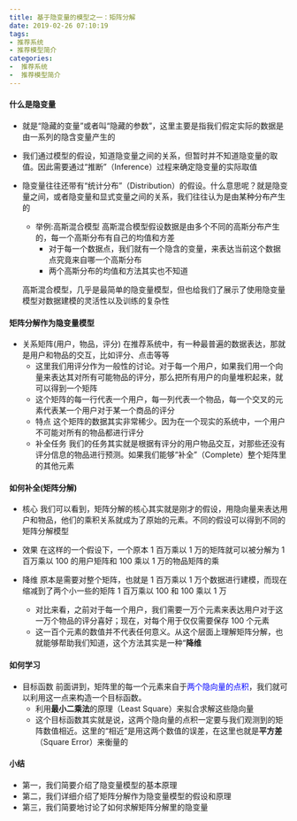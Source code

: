 ```yaml
---
title: 基于隐变量的模型之一：矩阵分解
date: 2019-02-26 07:10:19
tags: 
- 推荐系统
- 推荐模型简介
categories: 
-  推荐系统
-  推荐模型简介
---
```


#### 什么是隐变量
- 就是“隐藏的变量”或者叫“隐藏的参数”，这里主要是指我们假定实际的数据是由一系列的隐含变量产生的
- 我们通过模型的假设，知道隐变量之间的关系，但暂时并不知道隐变量的取值。因此需要通过“推断”（Inference）过程来确定隐变量的实际取值
- 隐变量往往还带有“统计分布”（Distribution）的假设。什么意思呢？就是隐变量之间，或者隐变量和显式变量之间的关系，我们往往认为是由某种分布产生的
  - 举例:高斯混合模型
    高斯混合模型假设数据是由多个不同的高斯分布产生的，每一个高斯分布有自己的均值和方差
    - 对于每一个数据点，我们就有一个隐含的变量，来表达当前这个数据点究竟来自哪一个高斯分布
    - 两个高斯分布的均值和方法其实也不知道
    
  高斯混合模型，几乎是最简单的隐变量模型，但也给我们了展示了使用隐变量模型对数据建模的灵活性以及训练的复杂性

#### 矩阵分解作为隐变量模型
- 关系矩阵(用户，物品，评分)
  在推荐系统中，有一种最普遍的数据表达，那就是用户和物品的交互，比如评分、点击等等
  - 这里我们用评分作为一般性的讨论。对于每一个用户，如果我们用一个向量来表达其对所有可能物品的评分，那么把所有用户的向量堆积起来，就可以得到一个矩阵
  - 这个矩阵的每一行代表一个用户，每一列代表一个物品，每一个交叉的元素代表某一个用户对于某一个商品的评分
  - 特点
    这个矩阵的数据其实非常稀少。因为在一个现实的系统中，一个用户不可能对所有的物品都进行评分
  - 补全任务
    我们的任务其实就是根据有评分的用户物品交互，对那些还没有评分信息的物品进行预测。如果我们能够“补全”（Complete）整个矩阵里的其他元素

#### 如何补全(矩阵分解)
- 核心
  我们可以看到，矩阵分解的核心其实就是刚才的假设，用隐向量来表达用户和物品，他们的乘积关系就成为了原始的元素。不同的假设可以得到不同的矩阵分解模型

- 效果
  在这样的一个假设下，一个原本 1 百万乘以 1 万的矩阵就可以被分解为 1 百万乘以 100 的用户矩阵和 100 乘以 1 万的物品矩阵的乘

- 降维
  原本是需要对整个矩阵，也就是 1 百万乘以 1 万个数据进行建模，而现在缩减到了两个小一些的矩阵 1 百万乘以 100 和 100 乘以 1 万
  - 对比来看，之前对于每一个用户，我们需要一万个元素来表达用户对于这一万个物品的评分喜好；现在，对每个用于仅仅需要保存 100 个元素
  - 这一百个元素的数值并不代表任何意义。从这个层面上理解矩阵分解，也就能够帮助我们知道，这个方法其实是一种“<strong>降维</strong>


#### 如何学习
- 目标函数
前面讲到，矩阵里的每一个元素来自于<font color='blue'>两个隐向量的点积</font>，我们就可以利用这一点来构造一个目标函数。
  - 利用<strong>最小二乘法</strong>的原理（Least Square）来拟合求解这些隐向量
  - 这个目标函数其实就是说，这两个隐向量的点积一定要与我们观测到的矩阵数值相近。这里的“相近”是用这两个数值的误差，在这里也就是<strong>平方差</strong>（Square Error）来衡量的
  

#### 小结
- 第一，我们简要介绍了隐变量模型的基本原理
- 第二，我们详细介绍了矩阵分解作为隐变量模型的假设和原理
- 第三，我们简要地讨论了如何求解矩阵分解里的隐变量